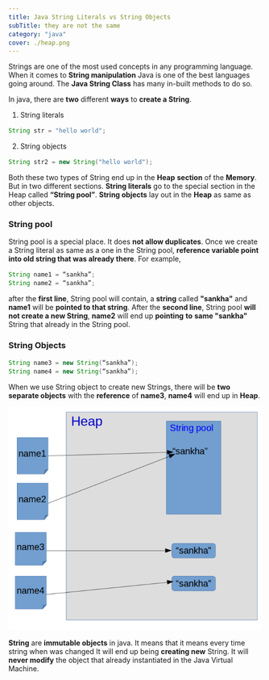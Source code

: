 ```yaml
---
title: Java String Literals vs String Objects
subTitle: they are not the same
category: "java"
cover: ./heap.png
---
```


Strings are one of the most used concepts in any programming language. When it comes to **String manipulation** Java is one of the best languages going around. The **Java String Class** has many in-built methods to do so.

In java, there are **two** different **ways** to **create a String**.

1. String literals

```java
String str = "hello world";
```

2. String objects

```java
String str2 = new String("hello world");
```

Both these two types of String end up in the **Heap** **section** of the **Memory**. But in two different sections. **String literals** go to the special section in the Heap called **“String pool”**. **String objects** lay out in the **Heap** as same as other objects.

### String pool

String pool is a special place. It does **not allow duplicates**. Once we create a String literal as same as a one in the String pool, **reference variable point into old string that was already there**. For example,

```java
String name1 = “sankha”;
String name2 = “sankha”;
```

after the **first line**, String pool will contain, a **string** called **"sankha"** and **name1** will be **pointed to that string**. After the **second line**, String pool **will not create a new String**, **name2** will end up **pointing** **to** **same "sankha"** String that already in the String pool.

### String Objects

```java
String name3 = new String(“sankha”);
String name4 = new String(“sankha”);
```

When we use String object to create new Strings, there will be **two separate objects** with the **reference** of **name3**, **name4** will end up in **Heap**.

![Java String Literals vs String Objects how they stored in memory](./heap.png)

**String** are **immutable objects** in java. It means that it means every time string when was changed It will end up being **creating new** String. It will **never modify** the object that already instantiated in the Java Virtual Machine.
